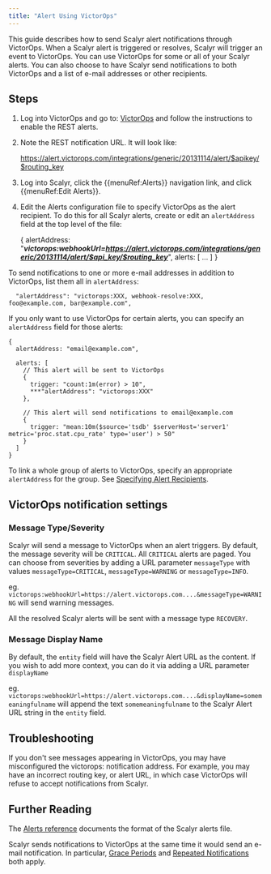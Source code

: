 ```yaml
---
title: "Alert Using VictorOps"
---
```


This guide describes how to send Scalyr alert notifications through VictorOps. When a Scalyr alert is triggered or
resolves, Scalyr will trigger an event to VictorOps. You can use VictorOps for some or all of your Scalyr alerts.
You can also choose to have Scalyr send notifications to both VictorOps and a list of e-mail addresses or other
recipients.


## Steps

1. Log into VictorOps and go to: [VictorOps](https://help.victorops.com/knowledge-base/victorops-restendpoint-integration{target=_blank})
   and follow the instructions to enable the REST alerts.

2. Note the REST notification URL. It will look like: 


    https://alert.victorops.com/integrations/generic/20131114/alert/$apikey/$routing_key

3. Log into Scalyr, click the {{menuRef:Alerts}} navigation link, and click {{menuRef:Edit Alerts}}.

4. Edit the Alerts configuration file to specify VictorOps as the alert recipient. To do this for all Scalyr alerts,
create or edit an ``alertAddress`` field at the top level of the file:

    {
      alertAddress: "***victorops:webhookUrl=https://alert.victorops.com/integrations/generic/20131114/alert/$api_key/$routing_key***",
      alerts: [
        ...
      ]
    }


To send notifications to one or more e-mail addresses in addition to VictorOps, list them all in ``alertAddress``:

      "alertAddress": "victorops:XXX, webhook-resolve:XXX, foo@example.com, bar@example.com",

If you only want to use VictorOps for certain alerts, you can specify an ``alertAddress`` field for those alerts:

    {
      alertAddress: "email@example.com",

      alerts: [
        // This alert will be sent to VictorOps
        {
          trigger: "count:1m(error) > 10",
          ***"alertAddress": "victorops:XXX"
        },

        // This alert will send notifications to email@example.com
        {
          trigger: "mean:10m($source='tsdb' $serverHost='server1' metric='proc.stat.cpu_rate' type='user') > 50"
        }
      ]
    }

To link a whole group of alerts to VictorOps, specify an appropriate ``alertAddress`` for the group. See
[Specifying Alert Recipients](/help/alerts#recipients).

## VictorOps notification settings

### Message Type/Severity
Scalyr will send a message to VictorOps when an alert triggers. By default, the message severity will be ``CRITICAL``. 
All ``CRITICAL`` alerts are paged. You can choose from severities by adding a URL parameter ``messageType`` with values ``messageType=CRITICAL``, ``messageType=WARNING`` or 
``messageType=INFO``.

eg. ``victorops:webhookUrl=https://alert.victorops.com....&messageType=WARNING`` will send warning messages. 


All the resolved Scalyr alerts will be sent with a message type ``RECOVERY``. 

### Message Display Name
By default, the ``entity`` field will have the Scalyr Alert URL as the content. If you wish to add more context, you can do it via
adding a URL parameter ``displayName`` 

eg. ``victorops:webhookUrl=https://alert.victorops.com....&displayName=somemeaningfulname`` will append the 
text ``somemeaningfulname`` to the Scalyr Alert URL string in the ``entity`` field.



## Troubleshooting

If you don't see messages appearing in VictorOps, you may have misconfigured the victorops: notification address.
For example, you may have an incorrect routing key, or alert URL, in which case VictorOps will refuse to accept notifications
from Scalyr. 

## Further Reading

The [Alerts reference](/help/alerts) documents the format of the Scalyr alerts file.

Scalyr sends notifications to VictorOps at the same time it would send an e-mail notification. In particular,
[Grace Periods](/help/alerts#gracePeriod) and 
[Repeated Notifications](/help/alerts#renotification) both apply.